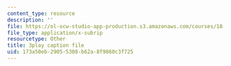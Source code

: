 ```yaml
---
content_type: resource
description: ''
file: https://ol-ocw-studio-app-production.s3.amazonaws.com/courses/18-01sc-single-variable-calculus-fall-2010/173a50eb29055308b62a8f9860c3f725_ryLdyDrBfvI.vtt
file_type: application/x-subrip
resourcetype: Other
title: 3play caption file
uid: 173a50eb-2905-5308-b62a-8f9860c3f725
---
```

